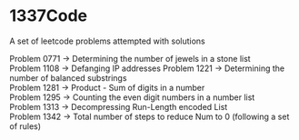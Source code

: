# 1337Code
A set of leetcode problems attempted with solutions  

Problem 0771 -> Determining the number of jewels in a stone list  
Problem 1108 -> Defanging IP addresses
Problem 1221 -> Determining the number of balanced substrings  
Problem 1281 -> Product - Sum of digits in a number  
Problem 1295 -> Counting the even digit numbers in a number list  
Problem 1313 -> Decompressing Run-Length encoded List  
Problem 1342 -> Total number of steps to reduce Num to 0 (following a set of rules)

